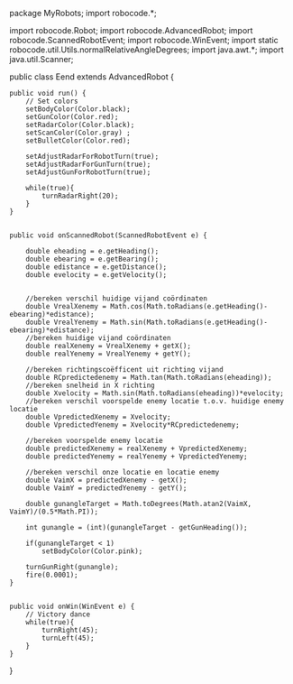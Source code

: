 
package MyRobots;
import robocode.*;

import robocode.Robot;
import robocode.AdvancedRobot;
import robocode.ScannedRobotEvent;
import robocode.WinEvent;
import static robocode.util.Utils.normalRelativeAngleDegrees;
import java.awt.*;
import java.util.Scanner;

public class Eend extends AdvancedRobot {

	public void run() {
		// Set colors
		setBodyColor(Color.black);
		setGunColor(Color.red);
		setRadarColor(Color.black);
		setScanColor(Color.gray) ;
		setBulletColor(Color.red);
		
		setAdjustRadarForRobotTurn(true);
		setAdjustRadarForGunTurn(true);
		setAdjustGunForRobotTurn(true);
		
		while(true){
			turnRadarRight(20);
		}
	}


	public void onScannedRobot(ScannedRobotEvent e) {
		
		double eheading = e.getHeading();
		double ebearing = e.getBearing();
		double edistance = e.getDistance();
		double evelocity = e.getVelocity();
		
		
		//bereken verschil huidige vijand coördinaten
		double VrealXenemy = Math.cos(Math.toRadians(e.getHeading()-ebearing)*edistance);
		double VrealYenemy = Math.sin(Math.toRadians(e.getHeading()-ebearing)*edistance);
		//bereken huidige vijand coördinaten
		double realXenemy = VrealXenemy + getX();
		double realYenemy = VrealYenemy + getY();
		
		//bereken richtingscoëfficent uit richting vijand
		double RCpredictedenemy = Math.tan(Math.toRadians(eheading));
		//bereken snelheid in X richting
		double Xvelocity = Math.sin(Math.toRadians(eheading))*evelocity;
		//bereken verschil voorspelde enemy locatie t.o.v. huidige enemy locatie
		double VpredictedXenemy = Xvelocity;
		double VpredictedYenemy = Xvelocity*RCpredictedenemy;
		
		//bereken voorspelde enemy locatie
		double predictedXenemy = realXenemy + VpredictedXenemy;
		double predictedYenemy = realYenemy + VpredictedYenemy;
		
		//bereken verschil onze locatie en locatie enemy
		double VaimX = predictedXenemy - getX();
		double VaimY = predictedYenemy - getY();
		
		double gunangleTarget = Math.toDegrees(Math.atan2(VaimX, VaimY)/(0.5*Math.PI));
	
		int gunangle = (int)(gunangleTarget - getGunHeading());
		
		if(gunangleTarget < 1)
			setBodyColor(Color.pink);
			
		turnGunRight(gunangle);
		fire(0.0001);
	}


	public void onWin(WinEvent e) {
		// Victory dance
		while(true){
			turnRight(45);
			turnLeft(45);
		}
	}
}				
